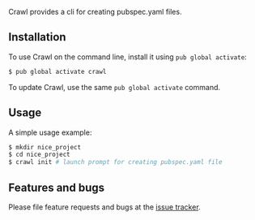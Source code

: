 Crawl provides a cli for creating pubspec.yaml files.

## Installation

To use Crawl on the command line, install it using `pub global activate`:

```bash
$ pub global activate crawl
```

To update Crawl, use the same `pub global activate` command.

## Usage

A simple usage example:

```bash
$ mkdir nice_project
$ cd nice_project
$ crawl init # launch prompt for creating pubspec.yaml file
```

## Features and bugs

Please file feature requests and bugs at the [issue tracker][tracker].

[tracker]: https://github.com/creativebracket/crawl/issues
